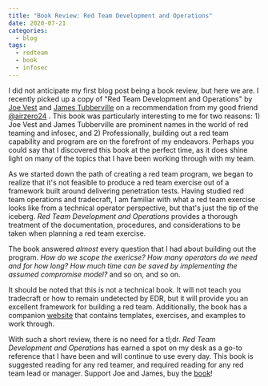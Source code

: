 ```yaml
---
title: "Book Review: Red Team Development and Operations"
date: 2020-07-21
categories:
  - blog
tags:
  - redteam
  - book
  - infosec
---
```


I did not anticipate my first blog post being a book review, but here we are. I recently picked up a copy of "Red Team Development and Operations" by [Joe Vest][joe-vest] and [James Tubberville][james-tubberville] on a recommendation from my good friend [@airzero24][airzero] . This book was particularly interesting to me for two reasons: 1) Joe Vest and James Tubberville are prominent names in the world of red teaming and infosec, and 2) Professionally, building out a red team capability and program are on the forefront of my endeavors. Perhaps you could say that I discovered this book at the perfect time, as it does shine light on many of the topics that I have been working through with my team.

As we started down the path of creating a red team program, we began to realize that it's not feasible to produce a red team exercise out of a framework built around delivering penetration tests. Having studied red team operations and tradecraft, I am familiar with what a red team exercise looks like from a technical operator perspective, but that's just the tip of the iceberg. _Red Team Development and Operations_ provides a thorough treatment of the documentation, procedures, and considerations to be taken when planning a red team exercise.

The book answered _almost_ every question that I had about building out the program. _How do we scope the exericse? How many operators do we need and for how long? How much time can be saved by implementing the assumed compromise model?_ and so on, and so on.

It should be noted that this is not a technical book. It will not teach you tradecraft or how to remain undetected by EDR, but it will provide you an excellent framework for building a red team. Additionally, the book has a companion [website][book-site] that contains templates, exercises, and examples to work through.

With such a short review, there is no need for a tl;dr. _Red Team Development and Operations_ has earned a spot on my desk as a go-to reference that I have been and will continue to use every day. This book is suggested reading for any red teamer, and required reading for any red team lead or manager. Support Joe and James, buy the [book][amazon-link]! 

[airzero]: https://twitter.com/Airzero24
[joe-vest]: https://twitter.com/joevest
[james-tubberville]: https://twitter.com/minis_io
[book-site]: https://redteam.guide/docs/
[amazon-link]: https://www.amazon.com/dp/B083XVG633/ref=sr_1_2?keywords=red+team+development&qid=1579624713&sr=8-2